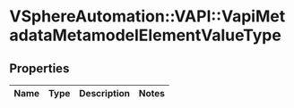 # VSphereAutomation::VAPI::VapiMetadataMetamodelElementValueType

## Properties
Name | Type | Description | Notes
------------ | ------------- | ------------- | -------------


